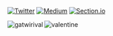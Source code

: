 <a href="https://twitter.com/@gatwirival"><img alt="Twitter" src="https://img.shields.io/badge/Twitter-@gatwirival-blue"></a>
<a href="https://medium.com/@gatwirival"><img alt="Medium" src="https://img.shields.io/badge/GoogleDevLibrary-gatwirival-blue"></a>
<a href="https://www.section.io/engineering-education/authors/valentine-gatwiri/"><img alt="Section.io" src="https://img.shields.io/badge/Section-Contributor-green"></a>


<p><img align="left" src="https://github-readme-stats.vercel.app/api/top-langs?username=gatwirival&show_icons=true&locale=en&layout=compact" alt="gatwirival" /></p>
<p><img align="center" src="https://github-readme-streak-stats.herokuapp.com/?user=gatwirival&" alt="valentine" /></p>
</br>
